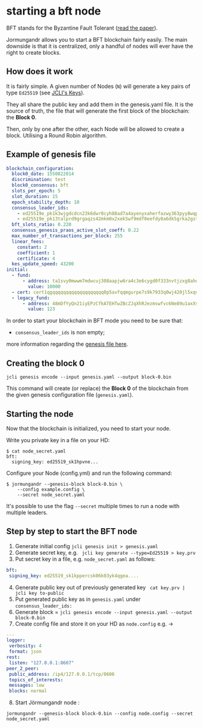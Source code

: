 # starting a bft node

BFT stands for the Byzantine Fault Tolerant
([read the paper](https://iohk.io/research/papers/#L5IHCV53)).

Jormungandr allows you to start a BFT blockchain fairly easily. The main
downside is that it is centralized, only a handful of nodes will ever have
the right to create blocks.

## How does it work

It is fairly simple. A given number of Nodes (`N`) will generate
a key pairs of type `Ed25519` (see
[JCLI's Keys](./../jcli/key.md)).

They all share the public key and add them in the genesis.yaml file.
It is the source of truth, the file that will generate the first block
of the blockchain: the **Block 0**.

Then, only by one after the other, each Node will be allowed to create a block.
Utilising a Round Robin algorithm.

## Example of genesis file

```yaml
blockchain_configuration:
  block0_date: 1550822014
  discrimination: test
  block0_consensus: bft
  slots_per_epoch: 5
  slot_duration: 15
  epoch_stability_depth: 10
  consensus_leader_ids:
    - ed25519e_pk1k3wjgdcdcn23k6dwr0cyh88ad7a4ayenyxaherfazwy363pyy8wqppn7j3
    - ed25519e_pk13talprd9grgaqzs42mkm0x2xek5wf9mdf0eefdy8a6dk5grka2gstrp3en
  bft_slots_ratio: 0.220
  consensus_genesis_praos_active_slot_coeff: 0.22
  max_number_of_transactions_per_block: 255
  linear_fees:
    constant: 2
    coefficient: 1
    certificate: 4
  kes_update_speed: 43200
initial:
  - fund:
      - address: ta1svy0mwwm7mdwcuj308aapjw6ra4c3e6cygd0f333nvtjzxg8ahdvxlswdf0
        value: 10000
  - cert: cert1qgqqqqqqqqqqqqqqqqqqq0p5avfqqmgurpe7s9k7933q0wj420jl5xqvx8lywcu5jcr7fwqa9qmdn93q4nm7c4fsay3mzeqgq3c0slnut9kns08yn2qn80famup7nvgtfuyszqzqrd4lxlt5ylplfu76p8f6ks0ggprzatp2c8rn6ev3hn9dgr38tzful4h0udlwa0536vyrrug7af9ujmrr869afs0yw9gj5x7z24l8sps3zzcmv
  - legacy_fund:
      - address: 48mDfYyQn21iyEPzCfkATEHTwZBcZJqXhRJezmswfvc6Ne89u1axXsiazmgd7SwT8VbafbVnCvyXhBSMhSkPiCezMkqHC4dmxRahRC86SknFu6JF6hwSg8
        value: 123
```

In order to start your blockchain in BFT mode you need to be sure that:

* `consensus_leader_ids` is non empty;

more information regarding the [genesis file here](./01_the_genesis_block.md).

## Creating the block 0

```
jcli genesis encode --input genesis.yaml --output block-0.bin
```

This command will create (or replace) the **Block 0** of the blockchain
from the given genesis configuration file (`genesis.yaml`).

## Starting the node

Now that the blockchain is initialized, you need to start your node.

Write you private key in a file on your HD:

```
$ cat node_secret.yaml
bft:
  signing_key: ed25519_sk1hpvne...
```

Configure your Node (config.yml) and run the following command:

```
$ jormungandr --genesis-block block-0.bin \
    --config example.config \
    --secret node_secret.yaml
```

It's possible to use the flag `--secret` multiple times to run a node
with multiple leaders.

## Step by step to start the BFT node

1. Generate initial config `jcli genesis init > genesis.yaml`
2. Generate secret key, e.g. ` jcli key generate --type=Ed25519 > key.prv`
3. Put secret key in a file, e.g. `node_secret.yaml` as follows:

```yaml
bft:
 signing_key: ed25519_sk1kppercsk06k03yk4qgea....
```

4. Generate public key out of previously generated key ` cat key.prv |  jcli key to-public`
5. Put generated public key as in `genesis.yaml` under `consensus_leader_ids:`
6. Generate block = `jcli genesis encode --input genesis.yaml --output block-0.bin`
7. Create config file and store it on your HD as `node.config` e.g. ->

```yaml
---
logger:
 verbosity: 4
 format: json
rest:
 listen: "127.0.0.1:8607"
peer_2_peer:
 public_address: /ip4/127.0.0.1/tcp/8606
 topics_of_interests:
 messages: low
 blocks: normal
```

8. Start Jörmungandr node :
```
jormungandr --genesis-block block-0.bin --config node.config --secret node_secret.yaml
```
